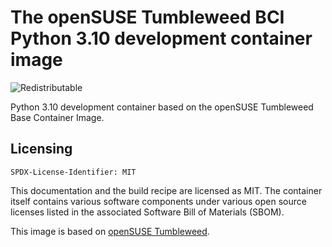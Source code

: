# The openSUSE Tumbleweed BCI Python 3.10 development container image
![Redistributable](https://img.shields.io/badge/Redistributable-Yes-green)

Python 3.10 development container based on the openSUSE Tumbleweed Base Container Image.

## Licensing

`SPDX-License-Identifier: MIT`

This documentation and the build recipe are licensed as MIT.
The container itself contains various software components under various open source licenses listed in the associated
Software Bill of Materials (SBOM).

This image is based on [openSUSE Tumbleweed](https://get.opensuse.org/tumbleweed/).
